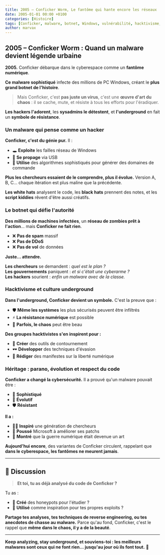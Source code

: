 ```yaml
---
title: 2005 – Conficker Worm, Le fantôme qui hante encore les réseaux
date: 2005-01-01 00:00 +0100
categories: [Histoire]
tags: [Conficker, malware, botnet, Windows, vulnérabilité, hacktivisme, underground]
author: marvax
---
```


## 2005 – Conficker Worm : Quand un malware devient légende urbaine

**2005.** Conficker débarque dans le cyberespace comme un **fantôme numérique**.

**Ce malware sophistiqué** infecte des millions de PC Windows, créant le **plus grand botnet de l'histoire**.

> Mais Conficker, c'est **pas juste un virus**, c'est une **œuvre d'art du chaos** : il se cache, mute, et résiste à tous les efforts pour l'éradiquer.

**Les hackers l'adorent**, les **sysadmins le détestent**, et **l'underground** en fait un **symbole de résistance**.

### Un malware qui pense comme un hacker

**Conficker, c'est du génie pur.** Il :
- 🕳️ **Exploite** les failles réseau de Windows
- 💾 **Se propage** via USB
- 🧮 **Utilise** des algorithmes sophistiqués pour générer des domaines de commande

**Plus les chercheurs essaient de le comprendre, plus il évolue.** Version A, B, C... chaque itération est plus maline que la précédente.

**Les white hats** analysent le code, les **black hats** prennent des notes, et les **script kiddies** rêvent d'être aussi créatifs.

### Le botnet qui défie l'autorité

**Des millions de machines infectées**, un **réseau de zombies prêt à l'action**... mais **Conficker ne fait rien**.

- ❌ **Pas de spam** massif
- ❌ **Pas de DDoS**
- ❌ **Pas de vol** de données

**Juste... attendre.**

**Les chercheurs** se demandent : *quel est le plan ?*  
**Les gouvernements** paniquent : *et si c'était une cyberarme ?*  
**Les hackers** sourient : *enfin un malware avec de la classe.*

### Hacktivisme et culture underground

**Dans l'underground, Conficker devient un symbole.** C'est la preuve que :
- 🛡️ **Même les systèmes** les plus sécurisés peuvent être infiltrés
- ⚡ **La résistance numérique** est possible
- 🎨 **Parfois, le chaos** peut être beau

**Des groupes hacktivistes s'en inspirent pour :**
- 🔧 **Créer** des outils de contournement
- 🕶️ **Développer** des techniques d'évasion
- 📜 **Rédiger** des manifestes sur la liberté numérique

### Héritage : parano, évolution et respect du code

**Conficker a changé la cybersécurité.** Il a prouvé qu'un malware pouvait être :
- 🧠 **Sophistiqué**
- 🔄 **Évolutif**
- 🛡️ **Résistant**

**Il a :**
- 👨‍🔬 **Inspiré** une génération de chercheurs
- 🔧 **Poussé** Microsoft à améliorer ses patchs
- 🎨 **Montré** que la guerre numérique était devenue un art

**Aujourd'hui encore**, des variantes de Conficker circulent, rappelant que **dans le cyberespace, les fantômes ne meurent jamais**.

---

## 💬 Discussion

> **Et toi, tu as déjà analysé du code de Conficker ?**

Tu as :
- 🔬 **Créé** des honeypots pour l'étudier ?
- 🎯 **Utilisé** comme inspiration pour tes propres exploits ?

**Partage tes analyses, tes techniques de reverse engineering, ou tes anecdotes de chasse au malware.** Parce qu'au fond, Conficker, c'est le rappel que **même dans le chaos, il y a de la beauté**.

---

**Keep analyzing, stay underground, et souviens-toi : les meilleurs malwares sont ceux qui ne font rien... jusqu'au jour où ils font tout.** 👻